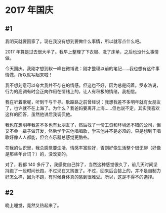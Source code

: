 # 2017 年国庆

## #1

我明天就要回家了。现在我没有想到要做什么事情，所以就写点什么吧。

2017 年算是过去很大半了。我早上整理了下衣服、洗了床单，之后也没什么事情做。

今天国庆。我刚才想到软一峰在微博说：刚才整理以前的笔记……我也想有这件事情做，所以就写起来啦！

我不想刻意可以夸大我并不存在的情感。但这也不好，因为总是闷着。罗永浩说，行为的高调有时会正向作用在情绪上的，让人有积极的情绪，我相信。

我在听着歌呢，听到千与千寻。耿路路之前曾经说：我想我差不多明年就有女朋友了，也许就不在上海了。为什么？我爸妈要离开上海……但也说不定。其实我喜欢这样的回答，虽然他讲后我调侃他。

我也在想明年我差不多也有女朋友了，然后找了一份工资和环境还不错的公司，但又不会一辈子做开发，然后学学吉他唱唱歌，学吉他并不是必须的，只是想到干唱歌好像人人都能，但会点乐器总感觉更酷些。

在我的认识里，我总感觉要生活、情感丰富些好，否则好像生活整个很无聊（好像是那些年台词？）的，没改变的。

对了，我都 140 多斤了，我感觉自己胖了，当然这种感觉很久了，前几天时间坚持跑了一段时间长跑，不过现在又搁置了。不过，回来后会接上的，并不是自制力好怎么样，因为不跑，有时候身体真的感到很难受。所以，这是不得不的选择。

## #2

 晚上睡觉，竟然又热起来了。
